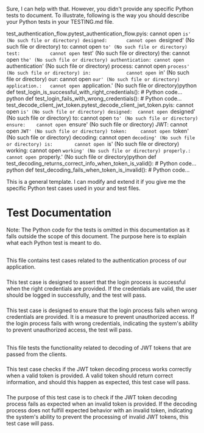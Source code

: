 Sure, I can help with that. However, you didn't provide any specific Python tests to document. To illustrate, following is the way you should describe your Python tests in your TESTING.md file.

test_authentication_flow.pytest_authentication_flow.pyis:             cannot open `is' (No such file or directory)
designed:       cannot open `designed' (No such file or directory)
to:             cannot open `to' (No such file or directory)
test:           cannot open `test' (No such file or directory)
the:            cannot open `the' (No such file or directory)
authentication: cannot open `authentication' (No such file or directory)
process:        cannot open `process' (No such file or directory)
in:             cannot open `in' (No such file or directory)
our:            cannot open `our' (No such file or directory)
application.:   cannot open `application.' (No such file or directory)python
def test_login_is_successful_with_right_credentials():
    # Python code...
python
def test_login_fails_with_wrong_credentials():
    # Python code...
test_decode_client_jwt_token.pytest_decode_client_jwt_token.pyis:        cannot open `is' (No such file or directory)
designed:  cannot open `designed' (No such file or directory)
to:        cannot open `to' (No such file or directory)
ensure:    cannot open `ensure' (No such file or directory)
JWT:       cannot open `JWT' (No such file or directory)
token:     cannot open `token' (No such file or directory)
decoding:  cannot open `decoding' (No such file or directory)
is:        cannot open `is' (No such file or directory)
working:   cannot open `working' (No such file or directory)
properly.: cannot open `properly.' (No such file or directory)python
def test_decoding_returns_correct_info_when_token_is_valid():
    # Python code...
python
def test_decoding_fails_when_token_is_invalid():
    # Python code...



This is a general template. I can modify and extend it if you give me the specific Python test cases used in your  and  test files.
# Test Documentation

Note: The Python code for the tests is omitted in this documentation as it falls outside the scope of this document. The purpose here is to explain what each Python test is meant to do.

## 

This file contains test cases related to the authentication process of our application.

### 
  
This test case is designed to assert that the login process is successful when the right credentials are provided. If the credentials are valid, the user should be logged in successfully, and the test will pass.

### 

This test case is designed to ensure that the login process fails when wrong credentials are provided. It is a measure to prevent unauthorized access. If the login process fails with wrong credentials, indicating the system's ability to prevent unauthorized access, the test will pass.

## 

This file tests the functionality related to decoding of JWT tokens that are passed from the clients.

### 

This test case checks if the JWT token decoding process works correctly when a valid token is provided. A valid token should return correct information, and should this happen as expected, this test case will pass.

### 

The purpose of this test case is to check if the JWT token decoding process fails as expected when an invalid token is provided. If the decoding process does not fulfill expected behavior with an invalid token, indicating the system's ability to prevent the processing of invalid JWT tokens, this test case will pass.
